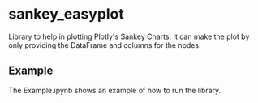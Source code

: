 # sankey_easyplot

Library to help in plotting Plotly's Sankey Charts. It can make the plot by only providing the DataFrame and columns for the nodes.

## Example

The Example.ipynb shows an example of how to run the library.
